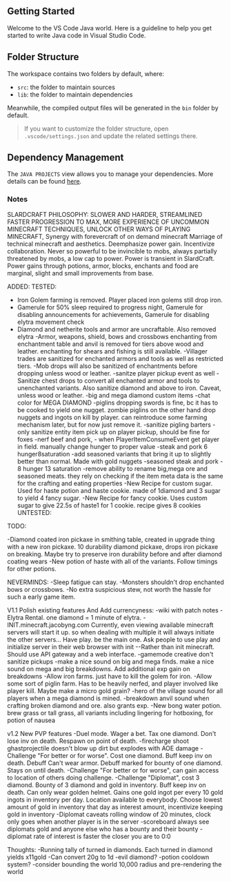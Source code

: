 ## Getting Started

Welcome to the VS Code Java world. Here is a guideline to help you get started to write Java code in Visual Studio Code.

## Folder Structure

The workspace contains two folders by default, where:

- `src`: the folder to maintain sources
- `lib`: the folder to maintain dependencies

Meanwhile, the compiled output files will be generated in the `bin` folder by default.

> If you want to customize the folder structure, open `.vscode/settings.json` and update the related settings there.

## Dependency Management

The `JAVA PROJECTS` view allows you to manage your dependencies. More details can be found [here](https://github.com/microsoft/vscode-java-dependency#manage-dependencies).

### Notes
SLARDCRAFT PHILOSOPHY: SLOWER AND HARDER, STREAMLINED FASTER PROGRESSION TO MAX, MORE EXPERIENCE OF UNCOMMON MINECRAFT TECHNIQUES, UNLOCK OTHER WAYS OF PLAYING MINECRAFT, Synergy with forevercraft of on demand minecraft
Marriage of technical minecraft and aesthetics. Deemphasize power gain. Incentivize collaboration. Never so powerful to be invincible to mobs, always partially threatened by mobs, a low cap to power. 
Power is transient in SlardCraft. Power gains through potions, armor, blocks, enchants and food are marginal, slight and small improvements from base.

ADDED:
TESTED:
- Iron Golem farming is removed. Player placed iron golems still drop iron.
- Gamerule for 50% sleep required to progress night, Gamerule for disabling announcements for achievements, Gamerule for disabling elytra movement check
- Diamond and netherite tools and armor are uncraftable. Also removed elytra
-Armor, weapons, shield, bows and crossbows enchanting from enchantment table and anvil is removed for tiers above wood and leather. enchanting for shears and fishing is still available.
-Villager trades are sanitized for enchanted armors and tools as well as restricted tiers.
-Mob drops will also be sanitized of enchantments before dropping unless wood or leather. 
-sanitze player pickup event as well
-Sanitize chest drops to convert all enchanted armor and tools to unenchanted variants. Also sanitize diamond and above to iron. Caveat, unless wood or leather.
-big and mega diamond custom items
-chat color for MEGA DIAMOND
-piglins dropping swords is fine, bc it has to be cooked to yield one nugget. zombie piglins on the other hand drop nuggets and ingots on kill by player. can reintroduce some farming mechanism later, but for now just remove it.
-sanitize pigling barters
-only sanitize entity item pick up on player pickup, should be fine for foxes
-nerf beef and pork, - when PlayerItemConsumeEvent get player in field. manually change hunger to proper value
-steak and pork 6 hunger8saturation
-add seasoned variants that bring it up to slightly better than normal. Made with gold nuggets
-seasoned steak and pork - 8 hunger 13 saturation
-remove ability to rename big,mega ore and seasoned meats. they rely on checking if the item meta data is the same for the crafting and eating properties
-New Recipe for custom sugar. Used for haste potion and haste cookie. made of 1diamond and 3 sugar to yield 4 fancy sugar.
-New Recipe for fancy cookie. Uses custom sugar to give 22.5s of haste1 for 1 cookie. recipe gives 8 cookies
UNTESTED:

TODO:

-Diamond coated iron pickaxe in smithing table, created in upgrade thing with a new iron pickaxe. 10 durability diamond pickaxe, drops iron pickaxe on breaking. Maybe try to preserve iron durability before and after diamond coating wears
-New potion of haste with all of the variants. Follow timings for other potions.


NEVERMINDS:
-Sleep fatigue can stay.
-Monsters shouldn't drop enchanted bows or crossbows.
-No extra suspicious stew, not worth the hassle for such a early game item.


V1.1 Polish existing features And Add currencyness:
-wiki with patch notes
-Elytra Rental. one diamond = 1 minute of elytra.
-INIT.minecraft.jacobyng.com Currently, even viewing available minecraft servers will start it up. so when dealing with multiple it will always initiate the other servers... Have play. be the main one. Ask people to use play and initialize server in their web browser with init
--Rather than init minecraft. Should use API gateway and a web interface.
-gamemode creative don't sanitize pickups
-make a nice sound on big and mega finds. make a nice sound on mega and big breakdowns. Add additional exp gain on breakdowns
-Allow iron farms. just have to kill the golem for iron.
-Allow some sort of piglin farm. Has to be heavily nerfed, and player involved like player kill. Maybe make a micro gold grain?
-hero of the village sound for all players when a mega diamond is mined.
-breakdown anvil sound when crafting broken diamond and ore. also grants exp.
-New bong water potion. brew grass or tall grass, all variants including lingering for hotboxing, for potion of nausea

v1.2 New PVP features
-Duel mode. Wager a bet. Tax one diamond. Don't lose inv on death. Respawn on point of death.
-firecharge shoot ghastprojectile doesn't blow up dirt but explodes with AOE damage
-Challenge "For better or for worse". Cost one diamond. Buff keep inv on death. Debuff Can't wear armor. Debuff marked for bounty of one diamond. Stays on until death.
-Challenge "For better or for worse", can gain access to location of others doing challenge.
-Challenge "Diplomat", cost 3 diamond. Bounty of 3 diamond and gold in inventory. Buff keep inv on death. Can only wear golden helmet. Gains one gold ingot per every 10 gold ingots in inventory per day. Location available to everybody. Choose lowest amount of gold in inventory that day as interest amount, incentivize keeping gold in inventory
-Diplomat caveats rolling window of 20 minutes, clock only goes when another player is in the server 
-scoreboard always see diplomats gold and anyone else who has a bounty and their bounty
-diplomat rate of interest is faster the closer you are to 0:0

Thoughts:
-Running tally of turned in diamonds. Each turned in diamond yields x11gold
-Can convert 20g to 1d
-evil diamond?
-potion cooldown system?
-consider bounding the world 10,000 radius and pre-rendering the world